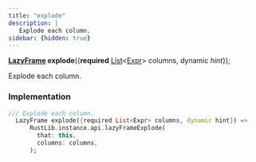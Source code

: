 ```yaml
---
title: "explode"
description: |
   Explode each column.
sidebar: {hidden: true}
---
```

<span class="dart-code"><strong>[LazyFrame] explode</strong>({<span class="nobr"><strong>required</strong> [List]\<[Expr]> columns</span>, <span class="nobr">dynamic <i>hint</i></span>});</span>

 Explode each column.
### Implementation
```dart
/// Explode each column.
  LazyFrame explode({required List<Expr> columns, dynamic hint}) =>
      RustLib.instance.api.lazyFrameExplode(
        that: this,
        columns: columns,
      );
```

[LazyFrame]: /reference/classes/lazyframe/
[Expr]: /reference/classes/expr/
[List]: https://api.flutter.dev/flutter/dart-core/List-class.html